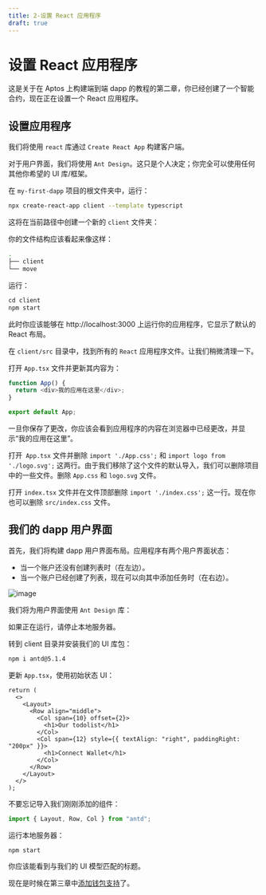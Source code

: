 ```yaml
---
title: 2-设置 React 应用程序
draft: true
---
```

# 设置 React 应用程序

这是关于在 Aptos 上构建端到端 dapp 的教程的第二章，你已经创建了一个智能合约，现在正在设置一个 React 应用程序。

## 设置应用程序

我们将使用 `react` 库通过 `Create React App` 构建客户端。

对于用户界面，我们将使用 `Ant Design`。这只是个人决定；你完全可以使用任何其他你希望的 UI 库/框架。

在 `my-first-dapp` 项目的根文件夹中，运行：

```bash
npx create-react-app client --template typescript
```

这将在当前路径中创建一个新的 `client` 文件夹：

你的文件结构应该看起来像这样：

```bash
.
├── client
└── move
```

运行：

```rust
cd client
npm start
```

此时你应该能够在 http://localhost:3000 上运行你的应用程序，它显示了默认的 React 布局。

在 `client/src` 目录中，找到所有的 `React` 应用程序文件。让我们稍微清理一下。

打开 `App.tsx` 文件并更新其内容为：

```ts
function App() {
  return <div>我的应用在这里</div>;
}

export default App;
```

一旦你保存了更改，你应该会看到应用程序的内容在浏览器中已经更改，并显示“我的应用在这里”。

打开` App.tsx` 文件并删除 `import './App.css';` 和 `import logo from './logo.svg';` 这两行。由于我们移除了这个文件的默认导入，我们可以删除项目中的一些文件。删除 `App.css` 和 `logo.svg` 文件。

打开 `index.tsx` 文件并在文件顶部删除 `import './index.css';` 这一行。现在你也可以删除 `src/index.css` 文件。

## 我们的 dapp 用户界面

首先，我们将构建 dapp 用户界面布局。应用程序有两个用户界面状态：

- 当一个账户还没有创建列表时（在左边）。
- 当一个账户已经创建了列表，现在可以向其中添加任务时（在右边）。

![image](https://aptos.dev/assets/images/build-e2e-dapp-img-3-4c39d270f2b788de062ca26db99610f7.png)

我们将为用户界面使用 `Ant Design` 库：

如果正在运行，请停止本地服务器。

转到 client 目录并安装我们的 UI 库包：

```bash
npm i antd@5.1.4
```

更新 `App.tsx`，使用初始状态 UI：

```tsx
return (
  <>
    <Layout>
      <Row align="middle">
        <Col span={10} offset={2}>
          <h1>Our todolist</h1>
        </Col>
        <Col span={12} style={{ textAlign: "right", paddingRight: "200px" }}>
          <h1>Connect Wallet</h1>
        </Col>
      </Row>
    </Layout>
  </>
);
```

不要忘记导入我们刚刚添加的组件：

```ts
import { Layout, Row, Col } from "antd";
```

运行本地服务器：

```bash
npm start 
```

你应该能看到与我们的 UI 模型匹配的标题。

现在是时候在第三章中[添加钱包支持](3-添加钱包支持.md)了。